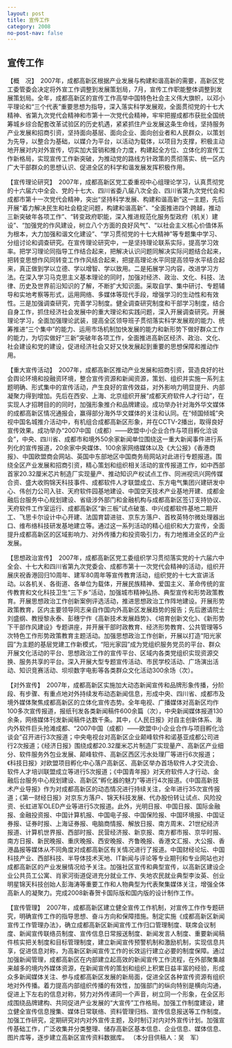 ```yaml
---
layout: post
title: 宣传工作
category: 2008
no-post-nav: false
---
```


##  宣传工作

【概　况】　2007年，成都高新区根据产业发展与构建和谐高新的需要，高新区党工委管委会决定将外宣工作调整到发展策划局，7月，宣传工作职能整体调整到发展策划局。全年，成都高新区的宣传工作高举中国特色社会主义伟大旗帜，以邓小平理论和“三个代表”重要思想为指导，深入落实科学发展观，全面贯彻党的十七大精神、省第九次党代会精神和市第十一次党代会精神，牢牢把握成都市获批全国统筹城乡综合配套改革试验区的历史机遇，紧紧抓住产业发展这条生命线，坚持服务产业发展和招商引资，坚持面向基层、面向企业、面向创业者和人民群众，以策划为先导，以整合为基础，以媒介为平台，以活动为载体，以项目为支撑，积极主动地开展对内对外宣传，切实加大营销和推介力度，构建起全方位、立体化的宣传工作新格局，实现宣传工作新突破，为推动党的路线方针政策的贯彻落实、统一区内广大干部群众的思想认识、促进全区的科学和谐发展发挥积极作用。
 
【宣传理论研究】　2007年，成都高新区党工委重视中心组理论学习，认真贯彻党的十六届六中全会、党的十七大、四川省委八届八次全会、四川省第九次党代会和成都市第十一次党代会精神，突出“坚持科学发展、构建和谐高新”这一主题，先后开展“着力解决民生和社会稳定问题，构建和谐高新”、“全面推进四个跨越，推动三新突破年各项工作”、“转变政府职能，深入推进规范化服务型政府（机关）建设”、“加强党的作风建设，树立八个方面的良好风气”、“以社会主义核心价值体系为根本，大力加强和谐文化建设”、“学习贯彻党的十七大精神”等专题集中学习、分组讨论和调查研究。在宣传理论研究中，一是坚持理论联系实际，提高学习效率。把学习理论同指导工作结合起来，把解决认识问题同解决实际问题结合起来，把转变思想作风同转变工作作风结合起来，把提高理论水平同提高领导水平结合起来，真正做到学以立德、学以增智、学以致用。二是拓展学习内容，改进学习方法。在深入学习马克思主义基本理论的同时，加强对经济、政治、文化、科技、法律、历史及世界前沿知识的了解，不断扩大知识面。采取自学、集中研讨、专题辅导和实地考察等形式，运用网络、多媒体等现代手段，增强学习的生动性和有效性。三是加强调查研究，完善学习制度。健全调查研究制度和干部学习制度，结合自身工作，抓住经济社会发展中的重大理论和实践问题，深入开展调查研究。开展理论学习，全面加强理论武装，提高全区领导班子贯彻落实科学发展观的能力、统筹推进“三个集中”的能力、运用市场机制加快发展的能力和新形势下做好群众工作的能力，为切实做好“三新”突破年各项工作，全面推进高新区经济、政治、文化、社会建设和党的建设，促进经济社会又好又快发展起到重要的思想保障和推动作用。
 
【重大宣传活动】　2007年，成都高新区推动产业发展和招商引资，营造良好的社会舆论环境和投融资环境，整合宣传资源和新闻资源，策划、组织并实施一系列主题明确、形式集中的宣传活动，产生良好的宣传效益，对外影响力明显提升、内部凝聚力得到增加。先后在西安、上海、北京组织开展“成都天府软件人才行动”，在实现人才招聘目的的同时，加强形象推介和品牌建设。成功举办针对海外华文媒体的成都高新区情况通报会，赢得部分海外华文媒体的关注和认同。在“倾国倾城”央视中国名城推介活动中，有机组合成都高新区形象，并在CCTV-2播出，取得良好宣传效果。成功举办“2007中国（成都）——欧盟中小企业合作与项目孵化洽谈会”，中央、四川省、成都市和境外50余家新闻单位围绕这一重大新闻事件进行系列化的宣传报道，20余家中央媒体、100余家网络媒体以及《大公报》《香港商报》、中国欧盟商会网站、英国中东部地区中国商务局网站对此进行专题报道。围绕全区产业发展和招商引资，精心策划和组织相关活动的宣传报道工作，如中西部首家20.32厘米芯片制造厂实现量产、推动知识产权试点工作、同洲视讯兴网传媒合资、盛大收购锦天科技事件、成都软件人才联盟成立、东方电气集团兴建研发中心、伟创力公司入驻、天府软件园基地建设、中国空天技术产业基地开建、成都金融后台服务中心规划建设、省级涉外部门和金融机构与成都高新区签订支持协议、天府软件工作室运行、成都高新区“新三板”试点破茧、中兴成都软件基地二期开工、飞思卡尔设计中心开建、法国育碧进驻、京东方落户、首枚英特尔微处理器出口、维布络科技研发基地建立等。通过这一系列活动的精心组织和大力宣传，全面提升成都高新区的区域影响力、对外传播力和投资吸引力，有力地推进全区的产业发展。
 
【思想政治宣传】　2007年，成都高新区党工委组织学习贯彻落实党的十六届六中全会、十七大和四川省第九次党委会、成都市第十一次党代会精神的活动，组织开展庆祝香港回归10周年、建军80周年等宣传教育活动，组织党的十七大宣讲活动。以各机关、各街道、各单位为载体，开展民族精神、爱国主义、革命传统的宣传教育和文化科技卫生“三下乡”活动，加强城市精神弘扬、典型宣传和形势政策教育。开展思想政治工作创新案例评选活动，推进思想政治工作阵地建设。开展形势政策教育，区内主要领导同志亲自作国内外高新区发展趋势的报告；先后邀请院士刘盛纲、教授黎永泰、彭穗宁作《高新技术发展趋势》、《培育创新文化》、《新形势下干部作风建设》专题讲座，并开展干部时政教育、经济形势教育、公共管理等5次特色工作形势政策教育主题活动。加强思想政治工作创新，开展以打造“阳光家园”为主题的基层党建工作新模式，“阳光家园”成为党组织服务党员的平台、群众开展文化活动的平台、思想政治工作的宣传平台、区域内各类党组织实现资源交换、服务共享的平台。深入开展大型专题宣传活动、市民学校活动、广场演出活动、知识竞赛活动、坝坝数字电影等各类群众文化活动300余场（次）。
 
【对外宣传】　2007年，成都高新区实施加大动态新闻宣传和品牌形象传播，分阶段、有步骤、有重点地对外持续发布动态新闻信息，形成中央、四川省、成都市及境外媒体聚焦成都高新区的立体化宣传态势。全年电视、广播媒体对高新区均作100多次宣传报道，报纸刊发各类新闻稿件600余篇（次），中央新闻媒体报道130余条，网络媒体刊发新闻稿件达数千条。其中，《人民日报》对自主创新体系、海内外软件巨头抢滩成都、“2007中国（成都）——欧盟中小企业合作与项目孵化洽谈会”召开进行3次报道；中央电视台对高新区企业颠峰软件和诺基亚成都公司进行2次报道；《经济日报》围绕成都20.32厘米芯片制造厂实现量产、高新区产业细分、软件服务外包业发展、颠峰软件、高新区西区污水处理厂等进行6次报道；《科技日报》对欧盟项目孵化中心落户高新区、高新区举办首场软件人才交流会、软件人才培训联盟成立等进行5次报道；《中国青年报》对天府软件人才行动、金融后台服务中心规划建设、高新区“孵化器的魅力”等进行4次报道。《中国高新技术产业导报》作为对成都高新区的动态情况进行持续关注，全年进行35次宣传报道；《第一财经日报》对京东方落户、锦天科技发展、代办股份转让试点、风险投资、长虹进军OLED产业等进行5次报道。此外，光明日报、中国日报、国际金融报、金融投资报、中国计算机报、中国电子报、中国保险报、中国环境报、中国证券报、证券时报、上海证券报、电脑商情报、解放日报、南方周末、21世纪经济报道、计算机世界报、西部时报、民营经济报、新京报、南方都市报、京华时报、南方日报、新民晚报、重庆晚报、西安晚报、齐鲁晚报、香港文汇报、大公报、香港晶报等媒体从不同角度对成都高新区有关情况进行了报道。中国财经论坛、中国科技产业、西部科技、半导体技术天地、IT新闻与评论等专业期刊和专业网站也对成都高新区的产业发展情况给予关注。加强社区宣传和典型宣传，以高新区建设企业公共员工公寓、肖家河街道促进充分就业工作、失地农民就业典型李汝英、创业明星锦天科技创始人彭海涛等重要工作和人物典型为代表聚集媒体关注，增强全体高新人的凝聚力。完成2008新春贺卡国际版和国内版的设计制作工作。
 
【宣传管理】　2007年，成都高新区建立健全宣传工作机制，对宣传工作作专题研究，明确宣传工作的指导思想、奋斗方向和保障措施。制定实施《成都高新区新闻宣传工作管理办法》，确立成都高新区新闻宣传工作归口管理制度、联席会议制度、新闻宣传联络员制度、宣传信息日常报送制度、新闻发言人制度、重要新闻稿件核实把关制度和目标管理制度，建立新闻宣传预警机制和激励机制，实现信息共享，促进信息对称，为高新区新闻宣传工作的长效运行建立必要的制度保障。通过加强新闻管理，成都高新区在内部建立起高效的新闻宣传工作流程，在外部聚集越来越多的境内外媒体资源，在新闻宣传的策划和组织上积累日益丰富的经验，形成众多新闻媒体关注、参与成都高新区发展的新局面，促进全区各种宣传资源有组织地对外传播。着力提高内部组织传播的有效性，加强部门的纵向特别是横向沟通，促进上下左右的信息对称，努力对外传递同一个声音，树立同一个形象，在全区形成围绕品牌建构、共同促进产业发展的“大宣传”工作格局。加强工作制度建设，建立健全宣传信息搜集、媒体日常联络、资料管理归档、宣传信息报送等工作制度。加强工作研究，定期研究对内对外宣传主题，及时制订对内对外宣传计划。加强宣传基础工作，广泛收集并分类整理、储存高新区基本信息、企业信息、媒体信息、图片库等，逐步建立高新区宣传资料数据库。
（本分目供稿人：吴　军）
 